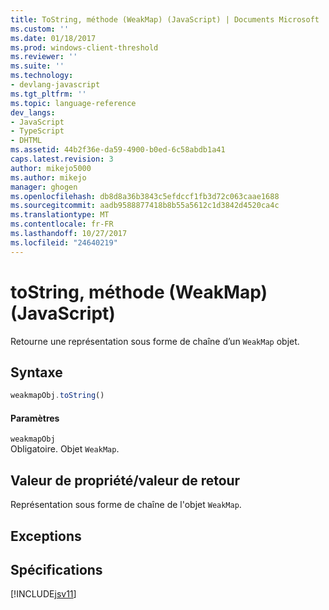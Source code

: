 ```yaml
---
title: ToString, méthode (WeakMap) (JavaScript) | Documents Microsoft
ms.custom: ''
ms.date: 01/18/2017
ms.prod: windows-client-threshold
ms.reviewer: ''
ms.suite: ''
ms.technology:
- devlang-javascript
ms.tgt_pltfrm: ''
ms.topic: language-reference
dev_langs:
- JavaScript
- TypeScript
- DHTML
ms.assetid: 44b2f36e-da59-4900-b0ed-6c58abdb1a41
caps.latest.revision: 3
author: mikejo5000
ms.author: mikejo
manager: ghogen
ms.openlocfilehash: db8d8a36b3843c5efdccf1fb3d72c063caae1688
ms.sourcegitcommit: aadb9588877418b8b55a5612c1d3842d4520ca4c
ms.translationtype: MT
ms.contentlocale: fr-FR
ms.lasthandoff: 10/27/2017
ms.locfileid: "24640219"
---
```

# <a name="tostring-method-weakmap-javascript"></a>toString, méthode (WeakMap) (JavaScript)
Retourne une représentation sous forme de chaîne d’un `WeakMap` objet.  
  
## <a name="syntax"></a>Syntaxe  
  
```JavaScript  
weakmapObj.toString()  
```  
  
#### <a name="parameters"></a>Paramètres  
 `weakmapObj`  
 Obligatoire. Objet `WeakMap`.  
  
## <a name="property-valuereturn-value"></a>Valeur de propriété/valeur de retour  
 Représentation sous forme de chaîne de l'objet `WeakMap`.  
  
## <a name="exceptions"></a>Exceptions  
  
## <a name="requirements"></a>Spécifications  
 [!INCLUDE[jsv11](../../javascript/reference/includes/jsv11-md.md)]